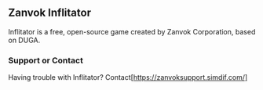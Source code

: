 ## Zanvok Inflitator

Inflitator is a free, open-source game created by Zanvok Corporation, based on DUGA.



### Support or Contact

Having trouble with Inflitator? Contact[https://zanvoksupport.simdif.com/] 
